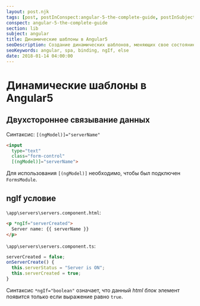 ```yaml
---
layout: post.njk
tags: [post, postInConspect:angular-5-the-complete-guide, postInSubject:angular, postInSection:lib]
conspect: angular-5-the-complete-guide
section: lib
subject: angular
title: Динамические шаблоны в Angular5
seoDescription: Создание динамических шаблонов, меняющих свое состояние в зависимости от действий пользователя, с помощью двухстороннего связывания данных и директивы ngIf.
seoKeywords: angular, spa, binding, ngIf, else
date: 2018-01-14 04:00:00
---
```

# Динамические шаблоны в Angular5

## Двухстороннее связывание данных

Синтаксис: `[(ngModel)]="serverName"`

```html
<input
  type="text"
  class="form-control"
  [(ngModel)]="serverName">
```

Для использования `[(ngModel)]` необходимо, чтобы был подключен `FormsModule`.

## ngIf условие

`\app\servers\servers.component.html`:

```html
<p *ngIf="serverCreated">
  Server name: {{ serverName }}
</p>
```

`\app\servers\servers.component.ts`:

```typescript
serverCreated = false;
onServerCreate() {
  this.serverStatus = "Server is ON";
  this.serverCreated = true;
}
```

Синтаксис `*ngIf="boolean"` означает, что данный *html блок* элемент появится только если выражение равно `true`.

